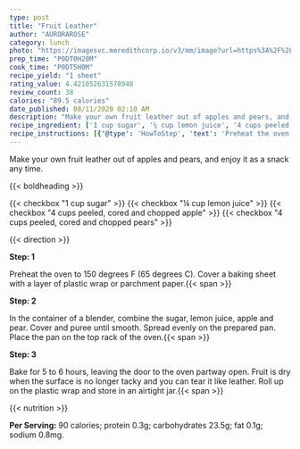 ```yaml
---
type: post
title: "Fruit Leather"
author: "AURORAROSE"
category: lunch
photo: "https://imagesvc.meredithcorp.io/v3/mm/image?url=https%3A%2F%2Fimages.media-allrecipes.com%2Fuserphotos%2F267660.jpg"
prep_time: "P0DT0H20M"
cook_time: "P0DT5H0M"
recipe_yield: "1 sheet"
rating_value: 4.421052631578948
review_count: 38
calories: "89.5 calories"
date_published: 08/11/2020 02:10 AM
description: "Make your own fruit leather out of apples and pears, and enjoy it as a snack any time."
recipe_ingredient: ['1 cup sugar', '¼ cup lemon juice', '4 cups peeled, cored and chopped apple', '4 cups peeled, cored and chopped pears']
recipe_instructions: [{'@type': 'HowToStep', 'text': 'Preheat the oven to 150 degrees F (65 degrees C). Cover a baking sheet with a layer of plastic wrap or parchment paper.\n'}, {'@type': 'HowToStep', 'text': 'In the container of a blender, combine the sugar, lemon juice, apple and pear. Cover and puree until smooth. Spread evenly on the prepared pan. Place the pan on the top rack of the oven.\n'}, {'@type': 'HowToStep', 'text': 'Bake for 5 to 6 hours, leaving the door to the oven partway open. Fruit is dry when the surface is no longer tacky and you can tear it like leather. Roll up on the plastic wrap and store in an airtight jar.\n'}]
---
```


Make your own fruit leather out of apples and pears, and enjoy it as a snack any time. 

{{< boldheading >}}

{{< checkbox "1 cup sugar" >}}
{{< checkbox "¼ cup lemon juice" >}}
{{< checkbox "4 cups peeled, cored and chopped apple" >}}
{{< checkbox "4 cups peeled, cored and chopped pears" >}}


{{< direction >}}

**Step: 1**

Preheat the oven to 150 degrees F (65 degrees C). Cover a baking sheet with a layer of plastic wrap or parchment paper.{{< span >}}

**Step: 2**

In the container of a blender, combine the sugar, lemon juice, apple and pear. Cover and puree until smooth. Spread evenly on the prepared pan. Place the pan on the top rack of the oven.{{< span >}}

**Step: 3**

Bake for 5 to 6 hours, leaving the door to the oven partway open. Fruit is dry when the surface is no longer tacky and you can tear it like leather. Roll up on the plastic wrap and store in an airtight jar.{{< span >}}

{{< nutrition >}}

**Per Serving:** 90 calories; protein 0.3g; carbohydrates 23.5g; fat 0.1g; sodium 0.8mg.